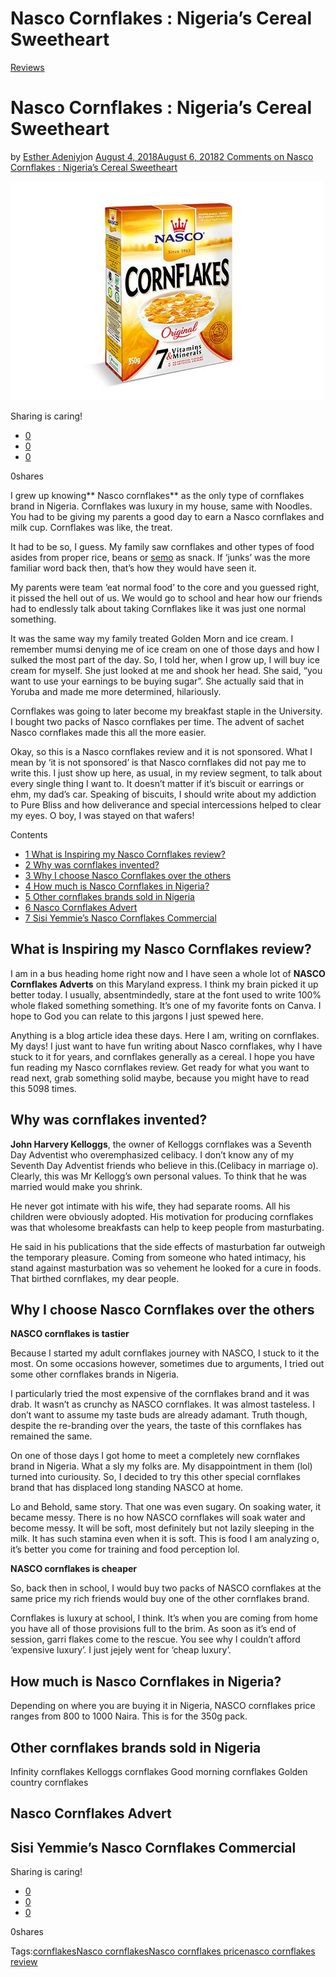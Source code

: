 # Nasco Cornflakes : Nigeria’s Cereal Sweetheart

[Reviews](https://estheradeniyi.com/category/reviews/)
# Nasco Cornflakes : Nigeria&#x2019;s Cereal Sweetheart

by [Esther Adeniyi](https://estheradeniyi.com/author/esther-adeniyi/)on [August 4, 2018August 6, 2018](https://estheradeniyi.com/nasco-cornflakes/)[2 Comments on Nasco Cornflakes : Nigeria&#x2019;s Cereal Sweetheart](https://estheradeniyi.com/nasco-cornflakes/#comments)

![](images\nasco-corn-flakes-350g.jpg)

Sharing is caring!

- [0](https://www.facebook.com/sharer/sharer.php?u=https%3A%2F%2Festheradeniyi.com%2Fnasco-cornflakes%2F&amp;t=Nasco%20Cornflakes%20%3A%20Nigeria%27s%20Cereal%20Sweetheart)
- [0](https://twitter.com/intent/tweet?text=Nasco%20Cornflakes%20%3A%20Nigeria%27s%20Cereal%20Sweetheart&amp;url=https%3A%2F%2Festheradeniyi.com%2Fnasco-cornflakes%2F)
- [0](#)

0shares

I grew up knowing** Nasco cornflakes** as the only type of cornflakes brand in Nigeria. Cornflakes was luxury in my house, same with Noodles. You had to be giving my parents a good day to earn a Nasco cornflakes and milk cup. Cornflakes was like, the treat.

It had to be so, I guess. My family saw cornflakes and other types of food asides from proper rice, beans or [semo](https://estheradeniyi.com/smooth-lumpless-semo-in-10-minutes/) as snack. If &#x2018;junks&#x2019; was the more familiar word back then, that&#x2019;s how they would have seen it.

My parents were team &#x2018;eat normal food&#x2019; to the core and you guessed right, it pissed the hell out of us. We would go to school and hear how our friends had to endlessly talk about taking Cornflakes like it was just one normal something.

It was the same way my family treated Golden Morn and ice cream. I remember mumsi denying me of ice cream on one of those days and how I sulked the most part of the day. So, I told her, when I grow up, I will buy ice cream for myself. She just looked at me and shook her head. She said, &#x201C;you want to use your earnings to be buying sugar&#x201D;. She actually said that in Yoruba and made me more determined, hilariously.

Cornflakes was going to later become my breakfast staple in the University. I bought two packs of Nasco cornflakes per time. The advent of sachet Nasco cornflakes made this all the more easier.

Okay, so this is a Nasco cornflakes review and it is not sponsored. What I mean by &#x2018;it is not sponsored&#x2019; is that Nasco cornflakes did not pay me to write this. I just show up here, as usual, in my review segment, to talk about every single thing I want to. It doesn&#x2019;t matter if it&#x2019;s biscuit or earrings or ehm, my dad&#x2019;s car. Speaking of biscuits, I should write about my addiction to Pure Bliss and how deliverance and special intercessions helped to clear my eyes. O boy, I was stayed on that wafers!

Contents

- [1 What is Inspiring my Nasco Cornflakes review?](#What_is_Inspiring_my_Nasco_Cornflakes_review)
- [2 Why was cornflakes invented?](#Why_was_cornflakes_invented)
- [3 Why I choose Nasco Cornflakes over the others](#Why_I_choose_Nasco_Cornflakes_over_the_others)
- [4 How much is Nasco Cornflakes in Nigeria?](#How_much_is_Nasco_Cornflakes_in_Nigeria)
- [5 Other cornflakes brands sold in Nigeria](#Other_cornflakes_brands_sold_in_Nigeria)
- [6 Nasco Cornflakes Advert](#Nasco_Cornflakes_Advert)
- [7 Sisi Yemmie&#x2019;s Nasco Cornflakes Commercial](#Sisi_Yemmie8217s_Nasco_Cornflakes_Commercial)

## What is Inspiring my Nasco Cornflakes review?

I am in a bus heading home right now and I have seen a whole lot of **NASCO Cornflakes Adverts** on this Maryland express. I think my brain picked it up better today. I usually, absentmindedly, stare at the font used to write 100% whole flaked something something. It&#x2019;s one of my favorite fonts on Canva. I hope to God you can relate to this jargons I just spewed here.

Anything is a blog article idea these days. Here I am, writing on cornflakes. My days! I just want to have fun writing about Nasco cornflakes, why I have stuck to it for years, and cornflakes generally as a cereal. I hope you have fun reading my Nasco cornflakes review. Get ready for what you want to read next, grab something solid maybe, because you might have to read this 5098 times.

## Why was cornflakes invented?

**John Harvery Kelloggs**, the owner of Kelloggs cornflakes was a Seventh Day Adventist who overemphasized celibacy. I don&#x2019;t know any of my Seventh Day Adventist friends who believe in this.(Celibacy in marriage o). Clearly, this was Mr Kellogg&#x2019;s own personal values. To think that he was married would make you shrink.

He never got intimate with his wife, they had separate rooms. All his children were obviously adopted. His motivation for producing cornflakes was that wholesome breakfasts can help to keep people from masturbating.

He said in his publications that the side effects of masturbation far outweigh the temporary pleasure. Coming from someone who hated intimacy, his stand against masturbation was so vehement he looked for a cure in foods. That birthed cornflakes, my dear people.

## Why I choose Nasco Cornflakes over the others

**NASCO cornflakes is tastier**

Because I started my adult cornflakes journey with NASCO, I stuck to it the most. On some occasions however, sometimes due to arguments, I tried out some other cornflakes brands in Nigeria.

I particularly tried the most expensive of the cornflakes brand and it was drab. It wasn&#x2019;t as crunchy as NASCO cornflakes. It was almost tasteless. I don&#x2019;t want to assume my taste buds are already adamant. Truth though, despite the re-branding over the years, the taste of this cornflakes has remained the same.

On one of those days I got home to meet a completely new cornflakes brand in Nigeria. What a sly my folks are. My disappointment in them (lol) turned into curiousity. So, I decided to try this other special cornflakes brand that has displaced long standing NASCO at home.

Lo and Behold, same story. That one was even sugary. On soaking water, it became messy. There is no how NASCO cornflakes will soak water and become messy. It will be soft, most definitely but not lazily sleeping in the milk. It has such stamina even when it is soft. This is food I am analyzing o, it&#x2019;s better you come for training and food perception lol.

**NASCO cornflakes is cheaper**

So, back then in school, I would buy two packs of NASCO cornflakes at the same price my rich friends would buy one of the other cornflakes brand.

Cornflakes is luxury at school, I think. It&#x2019;s when you are coming from home you have all of those provisions full to the brim. As soon as it&#x2019;s end of session, garri flakes come to the rescue. You see why I couldn&#x2019;t afford &#x2018;expensive luxury&#x2019;. I just jejely went for &#x2018;cheap luxury&#x2019;.

## How much is Nasco Cornflakes in Nigeria?

Depending on where you are buying it in Nigeria, NASCO cornflakes price ranges from 800 to 1000 Naira. This is for the 350g pack.

## Other cornflakes brands sold in Nigeria

Infinity cornflakes
 Kelloggs cornflakes
 Good morning cornflakes
 Golden country cornflakes

## Nasco Cornflakes Advert

## Sisi Yemmie&#x2019;s Nasco Cornflakes Commercial

Sharing is caring!

- [0](https://www.facebook.com/sharer/sharer.php?u=https%3A%2F%2Festheradeniyi.com%2Fnasco-cornflakes%2F&amp;t=Nasco%20Cornflakes%20%3A%20Nigeria%27s%20Cereal%20Sweetheart)
- [0](https://twitter.com/intent/tweet?text=Nasco%20Cornflakes%20%3A%20Nigeria%27s%20Cereal%20Sweetheart&amp;url=https%3A%2F%2Festheradeniyi.com%2Fnasco-cornflakes%2F)
- [0](#)

0shares

Tags:[cornflakes](https://estheradeniyi.com/tag/cornflakes/)[Nasco cornflakes](https://estheradeniyi.com/tag/nasco-cornflakes/)[Nasco cornflakes price](https://estheradeniyi.com/tag/nasco-cornflakes-price/)[nasco cornflakes review](https://estheradeniyi.com/tag/nasco-cornflakes-review/)